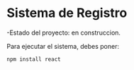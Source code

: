 <h1>Sistema de Registro</h1>

-Estado del proyecto: en construccion.

Para ejecutar el sistema, debes poner:

```npm install react```

